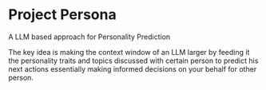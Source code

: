# Project Persona
A LLM based approach for Personality Prediction

The key idea is making the context window of an LLM larger by feeding it the personality traits and topics discussed with certain person to predict his next actions essentially making informed decisions on your behalf for other person.

